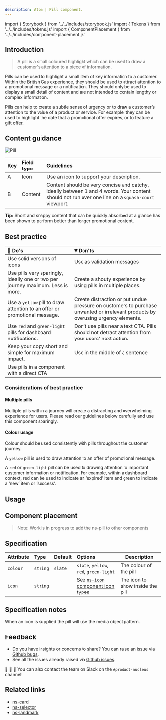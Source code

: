 ```yaml
---
description: Atom | Pill component.
---
```


import { Storybook } from '../../includes/storybook.js'
import { Tokens } from '../../includes/tokens.js'
import { ComponentPlacement } from '../../includes/component-placement.js'

## Introduction

> A pill is a small coloured highlight which can be used to draw a customer's attention to a piece of information.

Pills can be used to highlight a small item of key information to a customer. Within the British Gas experience, they should be used to attract attention to a promotional message or a notification. They should only be used to display a small detail of content and are not intended to contain lengthy or complex information.  

Pills can help to create a subtle sense of urgency or to draw a customer’s attention to the value of a product or service. For example, they can be used to highlight the date that a promotional offer expires, or to feature a gift offer. 


## Content guidance

![Pill](https://user-images.githubusercontent.com/3082819/99961064-aeb61180-2d85-11eb-9444-033a869bfab6.jpg)

| Key | Field type | Guidelines |
| :--- | :--- | :--- |
| A | Icon | Use an icon to support your description. |
| B | Content | Content should be very concise and catchy, ideally between 1 and 4 words. Your content should not run over one line on a `squash-court` viewport. |

**Tip:** Short and snappy content that can be quickly absorbed at a glance has been shown to perform better than longer promotional content.  

## Best practice

| 💚 Do's | 💔 Don'ts |
| :---  | :---  |
| Use solid versions of icons | Use as validation messages |
| Use pills very sparingly, ideally one or two per journey maximum. Less is more. | Create a shouty experience by using pills in multiple places.   |
| Use a `yellow` pill to draw attention to an offer or promotional message. | Create distraction or put undue pressure on customers to purchase unwanted or irrelevant products by overusing urgency elements. |
| Use `red` and `green-light` pills for dashboard notifications.  | Don’t use pills near a text CTA. Pills should not detract attention from your users’ next action. |
| Keep your copy short and simple for maximum impact. | Use in the middle of a sentence |
| Use pills in a component with a direct CTA |  |



### Considerations of best practice

#### Multiple pills

Multiple pills within a journey will create a distracting and overwhelming experience for users. Please read our guidelines below carefully and use this component sparingly. 

#### Colour usage

Colour should be used consistently with pills throughout the customer journey.  

A `yellow` pill is used to draw attention to an offer of promotional message.  

A `red` or `green-light` pill can be used to drawing attention to important customer information or notification. For example, within a dashboard context, red can be used to indicate an ‘expired’ item and green to indicate a ‘new’ item or ‘success’.

## Usage

<Storybook story="components-ns-pill--standard"></Storybook>

## Component placement

<ComponentPlacement component="ns-pill" parentComponents="ns-card,ns-selector,ns-landmark"></ComponentPlacement>

> Note: Work is in progress to add the ns-pill to other components

## Specification

| Attribute | Type | Default | Options | Description |
| :--- | :--- | :--- | :--- |-------------|
| `colour` | `string` | `slate` |  `slate`, `yellow`, `red`, `green-light` | The colour of the pill |
| `icon` | `string` |  |  See [`ns-icon` component icon types](https://britishgas.design/components/ns-icon) | The icon to show inside the pill |

## Specification notes

When an icon is supplied the pill will use the media object pattern.

<Tokens component="pill"></Tokens>

## Feedback

* Do you have insights or concerns to share? You can raise an issue via [Github bugs](https://github.com/ConnectedHomes/nucleus/issues/new?assignees=&labels=Bug&template=a--bug-report.md&title=[bug]%20[ns-pill]).
* See all the issues already raised via [Github issues](https://github.com/connectedHomes/nucleus/issues?utf8=%E2%9C%93&q=is%3Aopen+is%3Aissue+label%3ABug+[ns-pill]).

💩 🎉 🦄 You can also contact the team on Slack on the `#product-nucleus` channel!

## Related links

* [ns-card](components/ns-card.md)
* [ns-selector](components/ns-selector.md)
* [ns-landmark](components/ns-landmark.md)
